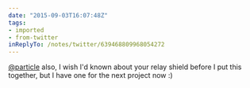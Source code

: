 ```yaml
---
date: "2015-09-03T16:07:48Z"
tags:
- imported
- from-twitter
inReplyTo: /notes/twitter/639468809968054272
---
```

[@particle](/twitter/#/particle) also, I wish I'd known about your relay shield before I put this together, but I have one for the next project now :)
